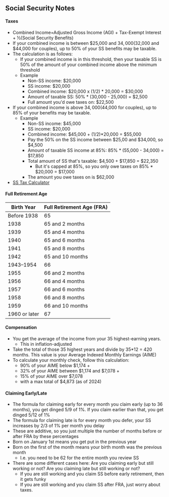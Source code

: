 ## Social Security Notes

#### Taxes
- Combined Income=Adjusted Gross Income (AGI) + Tax-Exempt Interest + ½(Social Security Benefits)
- If your combined income is between $25,000 and $34,000 ($32,000 and $44,000 for couples), up to 50% of your SS benefits may be taxable.
- The calculation is as follows:
  - If your combined income is in this threshold, then your taxable SS is 50% of the amount of your combined income above the minimum threshold
  - Example
    - Non-SS income: $20,000
    - SS income: $20,000
    - Combined income: $20,000 x (1/2) * 20,000 = $30,000
    - Amount of taxable SS: 50% * (30,000 - 25,000) = $2,500
    - Full amount you'd owe taxes on: $22,500
- If your combined income is above $34,000 ($44,000 for couples), up to 85% of your benefits may be taxable.
  - Example
    - Non-SS income: $45,000
    - SS income: $20,000
    - Combined income: $45,000 + (1/2)*20,000 = $55,000
    - Pay the 50% on the SS income between $25,00 and $34,000, so $4,500
    - Amount of taxable SS income at 85%: 85% * (55,000 - 34,000) = $17,850
    - Total amount of SS that's taxable: $4,500 + $17,850 = $22,350
      - But it's capped at 85%, so you only owe taxes on 85% * $20,000 = $17,000
    - The amount you owe taxes on is $62,000
- [SS Tax Calculator](https://www.covisum.com/resources/taxable-social-security-calculator)

#### Full Retirement Age
| Birth Year       | Full Retirement Age (FRA) |
|------------------|---------------------------|
| Before 1938      | 65                        |
| 1938             | 65 and 2 months           |
| 1939             | 65 and 4 months           |
| 1940             | 65 and 6 months           |
| 1941             | 65 and 8 months           |
| 1942             | 65 and 10 months          |
| 1943–1954        | 66                        |
| 1955             | 66 and 2 months           |
| 1956             | 66 and 4 months           |
| 1957             | 66 and 6 months           |
| 1958             | 66 and 8 months           |
| 1959             | 66 and 10 months          |
| 1960 or later    | 67                        |

#### Compensation
- You get the average of the income from your 35 highest-earning years.
  - This in inflation-adjusted
- Take the total of those 35 highest years and divide by 35*12 = 420 months. This value is your Average Indexed Monthly Earnings (AIME)
- To calculate your monthly check, follow this calculation:
  - 90% of your AIME below $1,174 +
  - 32% of your AIME between $1,174 and $7,078 + 
  - 15% of your AIME over $7,078
  - with a max total of $4,873 (as of 2024)

#### Claiming Early/Late
- The formula for claiming early for every month you claim early (up to 36 months), you get dinged 5/9 of 1%. If you claim earlier than that, you get dinged 5/12 of 1%
- The formula for claiming late is for every month you defer, your SS increases by 2/3 of 1% per month you delay
- These are additive, so you just multiple the number of months before or after FRA by these percentages
- Born on January 1st means you get put in the previous year
- Born on the first of the month means your birth month was the previous month
  - I.e. you need to be 62 for the entire month you review SS
- There are some different cases here: Are you claiming early but still working or not? Are you claiming late but still working or not?
  - If you are still working and you claim SS before early retirement, then it gets funky
  - If you are still working and you claim SS after FRA, just worry about taxes.


